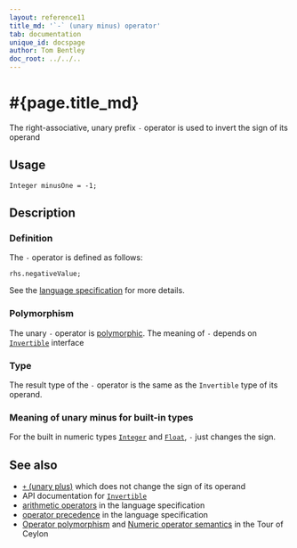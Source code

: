 ```yaml
---
layout: reference11
title_md: '`-` (unary minus) operator'
tab: documentation
unique_id: docspage
author: Tom Bentley
doc_root: ../../..
---
```


# #{page.title_md}

The right-associative, unary prefix `-` operator is used to invert the sign of its operand

## Usage 

<!-- try: -->
    Integer minusOne = -1;

## Description

### Definition

The `-` operator is defined as follows:

<!-- check:none -->
<!-- try: -->
    rhs.negativeValue;

See the [language specification](#{site.urls.spec_current}#arithmetic) for more details.

### Polymorphism

The unary `-` operator is [polymorphic](#{page.doc_root}/reference/operator/operator-polymorphism). 
The meaning of `-` depends on 
[`Invertible`](#{site.urls.apidoc_1_1}/Invertible.type.html) interface

### Type

The result type of the `-` operator is the same as the `Invertible` type of its operand.

### Meaning of unary minus for built-in types

For the built in numeric types
[`Integer`](#{site.urls.apidoc_1_1}/Integer.type.html) and
[`Float`](#{site.urls.apidoc_1_1}/Float.type.html), `-` 
just changes the sign.

## See also

* [`+` (unary plus)](../unary_plus) which does not change the sign of its 
  operand
* API documentation for [`Invertible`](#{site.urls.apidoc_1_1}/Invertible.type.html)
* [arithmetic operators](#{site.urls.spec_current}#arithmetic) in the 
  language specification
* [operator precedence](#{site.urls.spec_current}#operatorprecedence) in the 
  language specification
* [Operator polymorphism](#{page.doc_root}/tour/language-module/#operator_polymorphism) 
  and 
  [Numeric operator semantics](#{page.doc_root}/tour/language-module/#numeric_operator_semantics) 
  in the Tour of Ceylon


